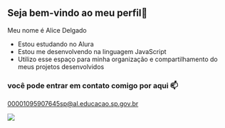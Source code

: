 ## Seja bem-vindo ao meu perfil👋

Meu nome é Alice Delgado

- Estou estudando no Alura
- Estou me desenvolvendo na linguagem JavaScript
- Utilizo esse espaço para minha organização e compartilhamento do meus projetos desenvolvidos

### você pode entrar em contato comigo por aqui 📫 

00001095907645sp@al.educacao.sp.gov.br


![](https://media1.tenor.com/m/MyepBVW2LNMAAAAd/charles-leclerc-bruh.gif)
